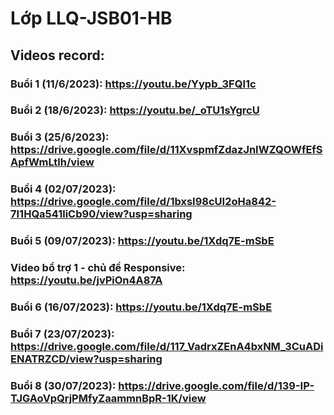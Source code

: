 # Lớp LLQ-JSB01-HB
## Videos record:
### Buổi 1 (11/6/2023): https://youtu.be/Yypb_3FQI1c 
### Buổi 2 (18/6/2023): https://youtu.be/_oTU1sYgrcU
### Buổi 3 (25/6/2023): https://drive.google.com/file/d/11XvspmfZdazJnIWZQOWfEfSApfWmLtlh/view
### Buổi 4 (02/07/2023): https://drive.google.com/file/d/1bxsI98cUI2oHa842-7I1HQa541liCb90/view?usp=sharing
### Buổi 5 (09/07/2023): https://youtu.be/1Xdq7E-mSbE
### Video bổ trợ 1 - chủ đề Responsive: https://youtu.be/jvPiOn4A87A
### Buổi 6 (16/07/2023): https://youtu.be/1Xdq7E-mSbE
### Buổi 7 (23/07/2023): https://drive.google.com/file/d/117_VadrxZEnA4bxNM_3CuADiENATRZCD/view?usp=sharing
### Buổi 8 (30/07/2023): https://drive.google.com/file/d/139-IP-TJGAoVpQrjPMfyZaammnBpR-1K/view